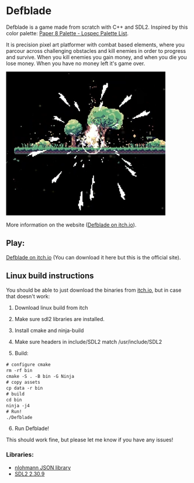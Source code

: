 # Defblade

Defblade is a game made from scratch with C++ and SDL2. Inspired by this color palette: [Paper 8 Palette - Lospec Palette List](https://lospec.com/palette-list/paper-8).

It is precision pixel art platformer with combat based elements, where you parcour across challenging obstacles and kill enemies in order to progress and survive. When you kill enemies you gain money, and when you die you lose money. When you have no money left it's game over. 

![Screenshot of death explosion from Defblade gameplay](https://github.com/snej55/paper-world/blob/main/media/screenshot.png)

More information on the website ([Defblade on itch.io](https://snej55.itch.io/defblade)).

## Play:

[Defblade on itch.io](https://snej55.itch.io/defblade) (You can download it here but this is the official site).


## Linux build instructions

You should be able to just download the binaries from [itch.io](https://snej55.itch.io/defblade), but in case that doesn't work:

1. Download linux build from itch

2. Make sure sdl2 libraries are installed.

3. Install cmake and ninja-build

4. Make sure headers in include/SDL2 match /usr/include/SDL2

5. Build:

```
# configure cmake
rm -rf bin 
cmake -S . -B bin -G Ninja
# copy assets
cp data -r bin
# build
cd bin 
ninja -j4
# Run!
./Defblade
```

6. Run Defblade!

This should work fine, but please let me know if you have any issues!

### Libraries:

 - [nlohmann JSON library](https://github.com/nlohmann/json)
 - [SDL2 2.30.9](https://libsdl.org/)
